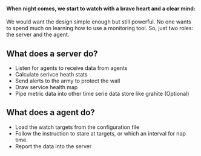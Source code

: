 #### When night comes, we start to watch with a brave heart and a clear mind:

We would want the design simple enough but still powerful. No one wants to spend much on learning how to use a monitoring tool. So, just two roles: the server and the agent.

## What does a server do?
+ Listen for agents to receive data from agents
+ Calculate serivce heath stats
+ Send alerts to the army to protect the wall
+ Draw service health map
+ Pipe metric data into other time serie data store like grahite (Optional)

## What does a agent do?
+ Load the watch targets from the configuration file
+ Follow the instruction to stare at targets, or which an interval for nap time.
+ Report the data into the server


